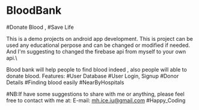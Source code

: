 # BloodBank
#Donate Blood , #Save Life

This is a demo projects on android app development. This is project can be used any educational perpose and can be changed or modified if needed. And I'm suggesting to changed the firebase api from myself to your own api.\

Blood bank will help people to find blood indeed , also people will able to donate blood.
Features:
       #User Database
       #User Login, Signup
       #Donor Details
       #Finding blood easily
       #NearByHospitals

#NB:If have some suggestions to share with me or anything, please feel free to contact with me at: 
       E-mail: mh.ice.iu@gmail.com
#Happy_Coding
